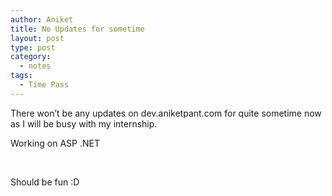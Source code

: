 ```yaml
---
author: Aniket
title: No Updates for sometime
layout: post
type: post
category:
  - notes
tags:
  - Time Pass
---
```

There won’t be any updates on dev.aniketpant.com for quite sometime now as I will be busy with my internship.

Working on ASP .NET

 

Should be fun :D